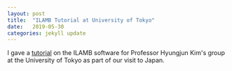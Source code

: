 ```yaml
---
layout: post
title:  "ILAMB Tutorial at University of Tokyo"
date:   2019-05-30
categories: jekyll update
---
```


I gave a [tutorial][ilamb] on the ILAMB software for Professor Hyungjun Kim's group at the University of Tokyo as part of our visit to Japan.

[ilamb]: https://www.ilamb.org/doc/tutorial.html
